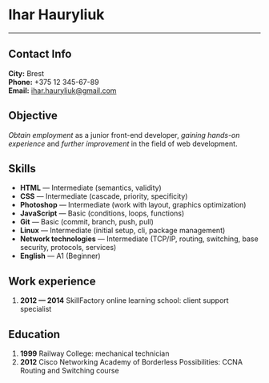 # Ihar Hauryliuk
----
## Contact Info
  __City:__ Brest  
  __Phone:__ +375 12 345-67-89  
  __Email:__ [ihar.hauryliuk@gmail.com](ihar.hauryliuk@gmail.com)

## Objective
  _Obtain employment_ as a junior front-end developer, _gaining hands-on experience_ and _further improvement_ in the field of web development.

## Skills
  * __HTML__ — Intermediate (semantics, validity)
  * __CSS__ — Intermediate (cascade, priority, specificity)
  * __Photoshop__ — Intermediate (work with layout, graphics optimization)
  * __JavaScript__ — Basic (conditions, loops, functions)
  * __Git__ — Basic (commit, branch, push, pull)
  * __Linux__ — Intermediate (initial setup, cli, package management)
  * __Network technologies__ — Intermediate (TCP/IP, routing, switching, base security, protocols, services)
  * __English__ — A1 (Beginner)

## Work experience
  1. __2012 — 2014__ SkillFactory online learning school: client support specialist

## Education
  1. __1999__ Railway College: mechanical technician
  2. __2012__ Cisco Networking Academy of Borderless Possibilities: CCNA Routing and Switching course
